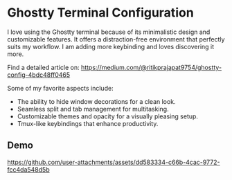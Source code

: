 # Ghostty Terminal Configuration

I love using the Ghostty terminal because of its minimalistic design and customizable features. It offers a distraction-free environment that perfectly suits my workflow. I am adding more keybinding and loves discovering it more.

Find a detailed article on: https://medium.com/@ritikprajapat9754/ghostty-config-4bdc48ff0465

Some of my favorite aspects include:
- The ability to hide window decorations for a clean look.
- Seamless split and tab management for multitasking.
- Customizable themes and opacity for a visually pleasing setup.
- Tmux-like keybindings that enhance productivity.

## Demo

https://github.com/user-attachments/assets/dd583334-c66b-4cac-9772-fcc4da548d5b
